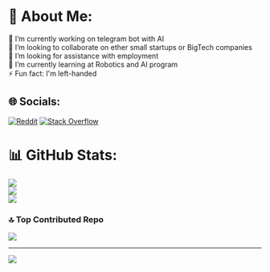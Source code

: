 # 💫 About Me:
🔭 I’m currently working on telegram bot with AI<br>👯 I’m looking to collaborate on ether small startups or BigTech companies<br>🤝 I’m looking for assistance with employment<br>🌱 I’m currently learning at Robotics and AI program<br>⚡ Fun fact: I'm left-handed


## 🌐 Socials:
[![Reddit](https://img.shields.io/badge/Reddit-%23FF4500.svg?logo=Reddit&logoColor=white)](https://reddit.com/user/paradise900) [![Stack Overflow](https://img.shields.io/badge/-Stackoverflow-FE7A16?logo=stack-overflow&logoColor=white)](https://stackoverflow.com/users/20214705) 

# 📊 GitHub Stats:
![](https://github-readme-stats.vercel.app/api?username=paradise900&theme=ambient_gradient&hide_border=false&include_all_commits=true&count_private=false)<br/>
![](https://github-readme-streak-stats.herokuapp.com/?user=paradise900&theme=ambient_gradient&hide_border=false)<br/>
![](https://github-readme-stats.vercel.app/api/top-langs/?username=paradise900&theme=ambient_gradient&hide_border=false&include_all_commits=true&count_private=false&layout=compact)

### 🔝 Top Contributed Repo
![](https://github-contributor-stats.vercel.app/api?username=paradise900&limit=5&theme=ambient_gradient&combine_all_yearly_contributions=true)

---
[![](https://visitcount.itsvg.in/api?id=paradise900&icon=5&color=3)](https://visitcount.itsvg.in)

<!-- Proudly created with GPRM ( https://gprm.itsvg.in ) -->
